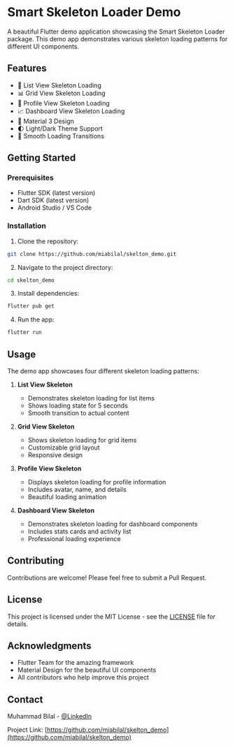 # Smart Skeleton Loader Demo

A beautiful Flutter demo application showcasing the Smart Skeleton Loader package. This demo app demonstrates various skeleton loading patterns for different UI components.

## Features

- 📱 List View Skeleton Loading
- 📊 Grid View Skeleton Loading
- 👤 Profile View Skeleton Loading
- 📈 Dashboard View Skeleton Loading
- 🎨 Material 3 Design
- 🌓 Light/Dark Theme Support
- 🔄 Smooth Loading Transitions



## Getting Started

### Prerequisites

- Flutter SDK (latest version)
- Dart SDK (latest version)
- Android Studio / VS Code

### Installation

1. Clone the repository:
```bash
git clone https://github.com/miabilal/skelton_demo.git
```

2. Navigate to the project directory:
```bash
cd skelton_demo
```

3. Install dependencies:
```bash
flutter pub get
```

4. Run the app:
```bash
flutter run
```

## Usage

The demo app showcases four different skeleton loading patterns:

1. **List View Skeleton**
   - Demonstrates skeleton loading for list items
   - Shows loading state for 5 seconds
   - Smooth transition to actual content

2. **Grid View Skeleton**
   - Shows skeleton loading for grid items
   - Customizable grid layout
   - Responsive design

3. **Profile View Skeleton**
   - Displays skeleton loading for profile information
   - Includes avatar, name, and details
   - Beautiful loading animation

4. **Dashboard View Skeleton**
   - Demonstrates skeleton loading for dashboard components
   - Includes stats cards and activity list
   - Professional loading experience

## Contributing

Contributions are welcome! Please feel free to submit a Pull Request.

## License

This project is licensed under the MIT License - see the [LICENSE](LICENSE) file for details.

## Acknowledgments

- Flutter Team for the amazing framework
- Material Design for the beautiful UI components
- All contributors who help improve this project

## Contact

Muhammad Bilal - [@LinkedIn](https://www.linkedin.com/in/miabilal/)

Project Link: [https://github.com/miabilal/skelton_demo](https://github.com/miabilal/skelton_demo)
